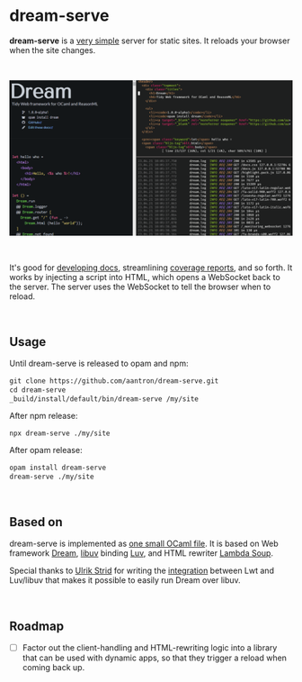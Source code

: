 # dream-serve

**dream-serve** is a [very simple][source] server for static sites. It reloads
your browser when the site changes.

<br>

<p align="center">
<img src="https://raw.githubusercontent.com/aantron/dream-serve/master/reload.gif"></img>
</p>

<br>

It's good for [developing docs][odoc], streamlining [coverage reports][bisect],
and so forth. It works by injecting a script into HTML, which opens a WebSocket
back to the server. The server uses the WebSocket to tell the browser when to
reload.

<br>

## Usage

Until dream-serve is released to opam and npm:

```
git clone https://github.com/aantron/dream-serve.git
cd dream-serve
_build/install/default/bin/dream-serve /my/site
```

After npm release:

```
npx dream-serve ./my/site
```

After opam release:

```
opam install dream-serve
dream-serve ./my/site
```

<br>

## Based on

dream-serve is implemented as [one small OCaml file][source]. It is based on Web
framework [Dream][dream], [libuv][libuv] binding [Luv][luv], and HTML rewriter
[Lambda Soup][soup].

Special thanks to [Ulrik Strid][ulrikstrid] for writing the
[integration][lwt_luv] between Lwt and Luv/libuv that makes it possible to
easily run Dream over libuv.

[source]: https://github.com/aantron/dream-serve/blob/master/dream_serve.ml
[dream]: https://github.com/aantron/dream#readme
[luv]: https://github.com/aantron/luv#readme
[soup]: https://github.com/aantron/lambdasoup#readme
[ulrikstrid]: https://github.com/ulrikstrid
[lwt_luv]: https://github.com/ocsigen/lwt/pull/811
[bisect]: https://github.com/aantron/bisect_ppx#readme
[libuv]: https://github.com/libuv/libuv
[odoc]: https://github.com/ocaml/odoc

<br>

## Roadmap

- [ ] Factor out the client-handling and HTML-rewriting logic into a library
  that can be used with dynamic apps, so that they trigger a reload when coming
  back up.
